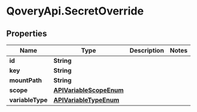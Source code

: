 # QoveryApi.SecretOverride

## Properties

Name | Type | Description | Notes
------------ | ------------- | ------------- | -------------
**id** | **String** |  | 
**key** | **String** |  | 
**mountPath** | **String** |  | 
**scope** | [**APIVariableScopeEnum**](APIVariableScopeEnum.md) |  | 
**variableType** | [**APIVariableTypeEnum**](APIVariableTypeEnum.md) |  | 


